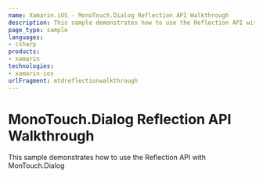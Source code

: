 ```yaml
---
name: Xamarin.iOS - MonoTouch.Dialog Reflection API Walkthrough
description: This sample demonstrates how to use the Reflection API with MonTouch.Dialog
page_type: sample
languages:
- csharp
products:
- xamarin
technologies:
- xamarin-ios
urlFragment: mtdreflectionwalkthrough
---
```

# MonoTouch.Dialog Reflection API Walkthrough

This sample demonstrates how to use the Reflection API with MonTouch.Dialog